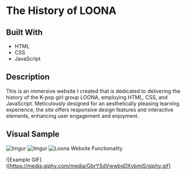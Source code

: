 # The History of LOONA

## Built With
- HTML
- CSS
- JavaScript

## Description

This is an immersive website I created that is dedicated to delivering the history of the K-pop girl group LOONA, employing HTML, CSS, and JavaScript. Meticulously designed for an aesthetically pleasing learning experience, the site offers responsive design features and interactive elements, enhancing user engagement and enjoyment.

## Visual Sample
![Imgur](https://i.imgur.com/4v7VWCq.png)
![Imgur](https://i.imgur.com/AmLWqlvt.png)
![Loona Website Functionality](http://loonaWebsite)

![Example GIF]([https://media.giphy.com/media/GbrYSdVwwbqDXybmjS/giphy.gif]

